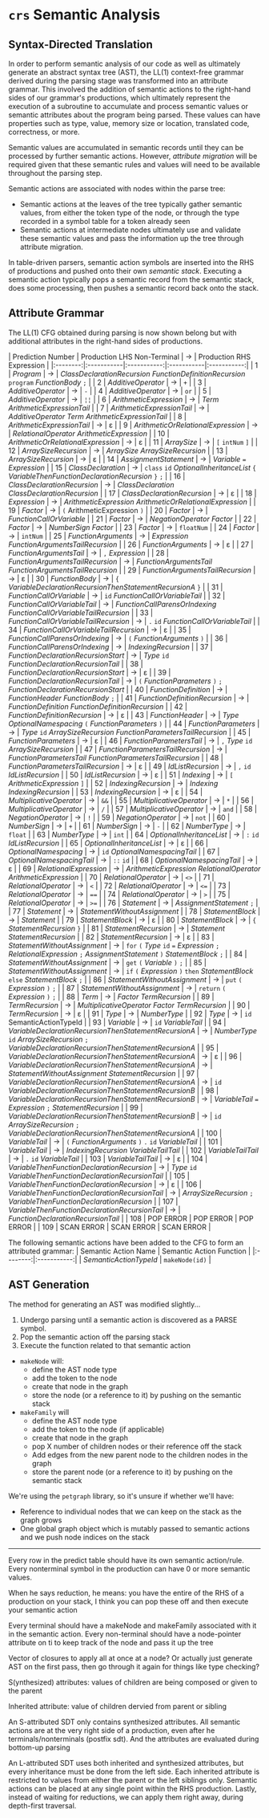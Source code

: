# `crs` Semantic Analysis

## Syntax-Directed Translation

In order to perform semantic analysis of our code as well as ultimately generate an abstract syntax tree (AST), the LL(1) context-free grammar derived during the parsing stage was transformed into an attribute grammar. This involved the addition of semantic actions to the right-hand sides of our grammar's productions, which ultimately represent the execution of a subroutine to accumulate and process semantic values or semantic attributes about the program being parsed. These values can have properties such as type, value, memory size or location, translated code, correctness, or more.

Semantic values are accumulated in semantic records until they can be processed by further semantic actions. However, *attribute migration* will be required given that these semantic rules and values will need to be available throughout the parsing step.

Semantic actions are associated with nodes within the parse tree:
- Semantic actions at the leaves of the tree typically gather semantic values, from either the token type of the node, or through the type recorded in a symbol table for a token already seen
- Semantic actions at intermediate nodes ultimately use and validate these semantic values and pass the information up the tree through attribute migration.

In table-driven parsers, semantic action symbols are inserted into the RHS of productions and pushed onto their own _semantic stack_. Executing a semantic action typically pops a semantic record from the semantic stack, does some processing, then pushes a semantic record back onto the stack.

## Attribute Grammar

The LL(1) CFG obtained during parsing is now shown belong but with additional attributes in the right-hand sides of productions.


| Prediction Number | Production LHS Non-Terminal | &rarr; | Production RHS Expression |
|:--------:|:-----------|:-----------:|:-----------|:-----------:|
| 1 | _Program_ | &rarr; | _ClassDeclarationRecursion_ _FunctionDefinitionRecursion_ `program` _FunctionBody_ `;` |
| 2 | _AdditiveOperator_ | &rarr; | `+` |
| 3 | _AdditiveOperator_ | &rarr; | `-` |
| 4 | _AdditiveOperator_ | &rarr; | `or` |
| 5 | _AdditiveOperator_ | &rarr; | `¦¦` |
| 6 | _ArithmeticExpression_ | &rarr; | _Term_ _ArithmeticExpressionTail_ |
| 7 | _ArithmeticExpressionTail_ | &rarr; | _AdditiveOperator_ _Term_ _ArithmeticExpressionTail_ |
| 8 | _ArithmeticExpressionTail_ | &rarr; | &epsilon; |
| 9 | _ArithmeticOrRelationalExpression_ | &rarr; | _RelationalOperator_ _ArithmeticExpression_ |
| 10 | _ArithmeticOrRelationalExpression_ | &rarr; | &epsilon; |
| 11 | _ArraySize_ | &rarr; | `[` `intNum` `]` |
| 12 | _ArraySizeRecursion_ | &rarr; | _ArraySize_ _ArraySizeRecursion_ |
| 13 | _ArraySizeRecursion_ | &rarr; | &epsilon; |
| 14 | _AssignmentStatement_ | &rarr; | _Variable_ `=` _Expression_ |
| 15 | _ClassDeclaration_ | &rarr; | `class` `id` _OptionalInheritanceList_ `{` _VariableThenFunctionDeclarationRecursion_ `}` `;` |
| 16 | _ClassDeclarationRecursion_ | &rarr; | _ClassDeclaration_ _ClassDeclarationRecursion_ |
| 17 | _ClassDeclarationRecursion_ | &rarr; | &epsilon; |
| 18 | _Expression_ | &rarr; | _ArithmeticExpression_ _ArithmeticOrRelationalExpression_ |
| 19 | _Factor_ | &rarr; | `(` ArithmeticExpression `)` |
| 20 | _Factor_ | &rarr; | _FunctionCallOrVariable_ |
| 21 | _Factor_ | &rarr; | _NegationOperator_ _Factor_ |
| 22 | _Factor_ | &rarr; | _NumberSign_ _Factor_ |
| 23 | _Factor_ | &rarr; | `floatNum` |
| 24 | _Factor_ | &rarr; | `intNum` |
| 25 | _FunctionArguments_ | &rarr; | _Expression_ _FunctionArgumentsTailRecursion_ |
| 26 | _FunctionArguments_ | &rarr; | &epsilon; |
| 27 | _FunctionArgumentsTail_ | &rarr; | `,` _Expression_ |
| 28 | _FunctionArgumentsTailRecursion_ | &rarr; | _FunctionArgumentsTail_ _FunctionArgumentsTailRecursion_ |
| 29 | _FunctionArgumentsTailRecursion_ | &rarr; | &epsilon; |
| 30 | _FunctionBody_ | &rarr; | `{` _VariableDeclarationRecursionThenStatementRecursionA_ `}` |
| 31 | _FunctionCallOrVariable_ | &rarr; | `id` _FunctionCallOrVariableTail_ |
| 32 | _FunctionCallOrVariableTail_ | &rarr; | _FunctionCallParensOrIndexing_ _FunctionCallOrVariableTailRecursion_ |
| 33 | _FunctionCallOrVariableTailRecursion_ | &rarr; | `.` `id` _FunctionCallOrVariableTail_ |
| 34 | _FunctionCallOrVariableTailRecursion_ | &rarr; | &epsilon; |
| 35 | _FunctionCallParensOrIndexing_ | &rarr; | `(` _FunctionArguments_ `)` |
| 36 | _FunctionCallParensOrIndexing_ | &rarr; | _IndexingRecursion_ |
| 37 | _FunctionDeclarationRecursionStart_ | &rarr; | _Type_ `id` _FunctionDeclarationRecursionTail_ |
| 38 | _FunctionDeclarationRecursionStart_ | &rarr; | &epsilon; |
| 39 | _FunctionDeclarationRecursionTail_ | &rarr; | `(` _FunctionParameters_ `)` `;` _FunctionDeclarationRecursionStart_ |
| 40 | _FunctionDefinition_ | &rarr; | _FunctionHeader_ _FunctionBody_ `;` |
| 41 | _FunctionDefinitionRecursion_ | &rarr; | _FunctionDefinition_ _FunctionDefinitionRecursion_ |
| 42 | _FunctionDefinitionRecursion_ | &rarr; | &epsilon; |
| 43 | _FunctionHeader_ | &rarr; | _Type_ _OptionalNamespacing_ `(` _FunctionParameters_ `)` |
| 44 | _FunctionParameters_ | &rarr; | _Type_ `id` _ArraySizeRecursion_ _FunctionParametersTailRecursion_ |
| 45 | _FunctionParameters_ | &rarr; | &epsilon; |
| 46 | _FunctionParametersTail_ | &rarr; | `,` _Type_ `id` _ArraySizeRecursion_ |
| 47 | _FunctionParametersTailRecursion_ | &rarr; | _FunctionParametersTail_ _FunctionParametersTailRecursion_ |
| 48 | _FunctionParametersTailRecursion_ | &rarr; | &epsilon; |
| 49 | _IdListRecursion_ | &rarr; | `,` `id` _IdListRecursion_ |
| 50 | _IdListRecursion_ | &rarr; | &epsilon; |
| 51 | _Indexing_ | &rarr; | `[` _ArithmeticExpression_ `]` |
| 52 | _IndexingRecursion_ | &rarr; | _Indexing_ _IndexingRecursion_ |
| 53 | _IndexingRecursion_ | &rarr; | &epsilon; |
| 54 | _MultiplicativeOperator_ | &rarr; | `&&` |
| 55 | _MultiplicativeOperator_ | &rarr; | `*` |
| 56 | _MultiplicativeOperator_ | &rarr; | `/` |
| 57 | _MultiplicativeOperator_ | &rarr; | `and` |
| 58 | _NegationOperator_ | &rarr; | `!` |
| 59 | _NegationOperator_ | &rarr; | `not` |
| 60 | _NumberSign_ | &rarr; | `+` |
| 61 | _NumberSign_ | &rarr; | `-` |
| 62 | _NumberType_ | &rarr; | `float` |
| 63 | _NumberType_ | &rarr; | `int` |
| 64 | _OptionalInheritanceList_ | &rarr; | `:` `id` _IdListRecursion_ |
| 65 | _OptionalInheritanceList_ | &rarr; | &epsilon; |
| 66 | _OptionalNamespacing_ | &rarr; | `id` _OptionalNamespacingTail_ |
| 67 | _OptionalNamespacingTail_ | &rarr; | `::` `id` |
| 68 | _OptionalNamespacingTail_ | &rarr; | &epsilon; |
| 69 | _RelationalExpression_ | &rarr; | _ArithmeticExpression_ _RelationalOperator_ _ArithmeticExpression_ |
| 70 | _RelationalOperator_ | &rarr; | `<>` |
| 71 | _RelationalOperator_ | &rarr; | `<` |
| 72 | _RelationalOperator_ | &rarr; | `<=` |
| 73 | _RelationalOperator_ | &rarr; | `==` |
| 74 | _RelationalOperator_ | &rarr; | `>` |
| 75 | _RelationalOperator_ | &rarr; | `>=` |
| 76 | _Statement_ | &rarr; | _AssignmentStatement_ `;` |
| 77 | _Statement_ | &rarr; | _StatementWithoutAssignment_ |
| 78 | _StatementBlock_ | &rarr; | _Statement_ |
| 79 | _StatementBlock_ | &rarr; | &epsilon; |
| 80 | _StatementBlock_ | &rarr; | `{` _StatementRecursion_ `}` |
| 81 | _StatementRecursion_ | &rarr; | _Statement_ _StatementRecursion_ |
| 82 | _StatementRecursion_ | &rarr; | &epsilon; |
| 83 | _StatementWithoutAssignment_ | &rarr; | `for` `(` _Type_ `id` `=` _Expression_ `;` _RelationalExpression_ `;` _AssignmentStatement_ `)` _StatementBlock_ `;` |
| 84 | _StatementWithoutAssignment_ | &rarr; | `get` `(` _Variable_ `)` `;` |
| 85 | _StatementWithoutAssignment_ | &rarr; | `if` `(` _Expression_ `)` `then` _StatementBlock_ `else` _StatementBlock_ `;` |
| 86 | _StatementWithoutAssignment_ | &rarr; | `put` `(` _Expression_ `)` `;` |
| 87 | _StatementWithoutAssignment_ | &rarr; | `return` `(` _Expression_ `)` `;` |
| 88 | _Term_ | &rarr; | _Factor_ _TermRecursion_ |
| 89 | _TermRecursion_ | &rarr; | _MultiplicativeOperator_ _Factor_ _TermRecursion_ |
| 90 | _TermRecursion_ | &rarr; | &epsilon; |
| 91 | _Type_ | &rarr; | _NumberType_ |
| 92 | _Type_ | &rarr; | `id` SemanticActionTypeId |
| 93 | _Variable_ | &rarr; | `id` _VariableTail_ |
| 94 | _VariableDeclarationRecursionThenStatementRecursionA_ | &rarr; | _NumberType_ `id` _ArraySizeRecursion_ `;` _VariableDeclarationRecursionThenStatementRecursionA_ |
| 95 | _VariableDeclarationRecursionThenStatementRecursionA_ | &rarr; | &epsilon; |
| 96 | _VariableDeclarationRecursionThenStatementRecursionA_ | &rarr; | _StatementWithoutAssignment_ _StatementRecursion_ |
| 97 | _VariableDeclarationRecursionThenStatementRecursionA_ | &rarr; | `id` _VariableDeclarationRecursionThenStatementRecursionB_ |
| 98 | _VariableDeclarationRecursionThenStatementRecursionB_ | &rarr; | _VariableTail_ `=` _Expression_ `;` _StatementRecursion_ |
| 99 | _VariableDeclarationRecursionThenStatementRecursionB_ | &rarr; | `id` _ArraySizeRecursion_ `;` _VariableDeclarationRecursionThenStatementRecursionA_ |
| 100 | _VariableTail_ | &rarr; | `(` _FunctionArguments_ `)` `.` `id` _VariableTail_ |
| 101 | _VariableTail_ | &rarr; | _IndexingRecursion_ _VariableTailTail_ |
| 102 | _VariableTailTail_ | &rarr; | `.` `id` _VariableTail_ |
| 103 | _VariableTailTail_ | &rarr; | &epsilon; |
| 104 | _VariableThenFunctionDeclarationRecursion_ | &rarr; | _Type_ `id` _VariableThenFunctionDeclarationRecursionTail_ |
| 105 | _VariableThenFunctionDeclarationRecursion_ | &rarr; | &epsilon; |
| 106 | _VariableThenFunctionDeclarationRecursionTail_ | &rarr; | _ArraySizeRecursion_ `;` _VariableThenFunctionDeclarationRecursion_ |
| 107 | _VariableThenFunctionDeclarationRecursionTail_ | &rarr; | _FunctionDeclarationRecursionTail_ |
| 108 | POP ERROR | POP ERROR | POP ERROR |
| 109 | SCAN ERROR | SCAN ERROR | SCAN ERROR |

The following semantic actions have been added to the CFG to form an attributed grammar:
| Semantic Action Name | Semantic Action Function |
|:--------:|:-----------:|
| _SemanticActionTypeId_ | `makeNode(id)` |





## AST Generation

The method for generating an AST was modified slightly...

1. Undergo parsing until a semantic action is discovered as a PARSE symbol.
2. Pop the semantic action off the parsing stack
3. Execute the function related to that semantic action
  - `makeNode` will:
      - define the AST node type
      - add the token to the node
      - create that node in the graph
      - store the node (or a reference to it) by pushing on the semantic stack
  - `makeFamily` will
      - define the AST node type
      - add the token to the node (if applicable)
      - create that node in the graph
      - pop X number of children nodes or their reference off the stack
      - Add edges from the new parent node to the children nodes in the graph
      - store the parent node (or a reference to it) by pushing on the semantic stack


We're using the `petgraph` library, so it's unsure if whether we'll have:
- Reference to individual nodes that we can keep on the stack as the graph grows
- One global graph object which is mutably passed to semantic actions and we push node indices on the stack







 --------------

Every row in the predict table should have its own semantic action/rule. Every nonterminal symbol in the production can have 0 or more semantic values.

When he says reduction, he means: you have the entire of the RHS of a production on your stack, I think you can pop these off and then execute your semantic action

Every terminal should have a makeNode and makeFamily associated with it in the semantic action. Every non-terminal should have a node-pointer attribute on ti to keep track of the node and pass it up the tree

Vector of closures to apply all at once at a node? Or actually just generate AST on the first pass, then go through it again for things like type checking?

S(ynthesized) attributes: values of children are being composed or given to the parent

Inherited attribute: value of children dervied from parent or sibling

An S-attributed SDT only contains synthesized attributes. All semantic actions are at the very right side of a production, even after he terminals/nonterminals (postfix sdt). And the attributes are evaluated during bottom-up parsing

An L-attributed SDT uses both inherited and synthesized attributes, but every inheritance must be done from the left side. Each inherited attribute is restricted to values from either the parent or the left siblings only. Semantic actions can be placed at any single point within the RHS production. Lastly, instead of waiting for reductions, we can apply them right away, during depth-first traversal.


